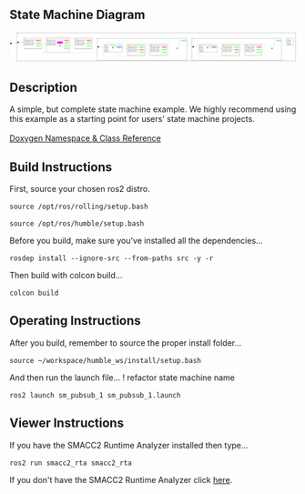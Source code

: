  <h2>State Machine Diagram</h2>

 ![sm_pubsub_1](docs/SmPubsub1_2021-11-26_231452.svg)

 <h2>Description</h2> A simple, but complete state machine example. We highly recommend using this example as a starting point for users' state machine projects.<br></br>
<a href="https://robosoft-ai.github.io/smacc2_doxygen/master/html/namespacesm__ferrari.html">Doxygen Namespace & Class Reference</a>

 <h2>Build Instructions</h2>

First, source your chosen ros2 distro.
```
source /opt/ros/rolling/setup.bash
```
```
source /opt/ros/humble/setup.bash
```

Before you build, make sure you've installed all the dependencies...

```
rosdep install --ignore-src --from-paths src -y -r
```

Then build with colcon build...

```
colcon build
```
<h2>Operating Instructions</h2>
After you build, remember to source the proper install folder...

```
source ~/workspace/humble_ws/install/setup.bash
```

And then run the launch file...
! refactor state machine name

```
ros2 launch sm_pubsub_1 sm_pubsub_1.launch
```

 <h2>Viewer Instructions</h2>
If you have the SMACC2 Runtime Analyzer installed then type...

```
ros2 run smacc2_rta smacc2_rta
```

If you don't have the SMACC2 Runtime Analyzer click <a href="https://robosoft.ai/product-category/smacc2-runtime-analyzer/">here</a>.
